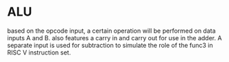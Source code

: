 # ALU
based on the opcode input, a certain operation will be performed on data inputs A and B.
also features a carry in and carry out for use in the adder.
A separate input is used for subtraction to simulate the role of the func3 in RISC V instruction set.

